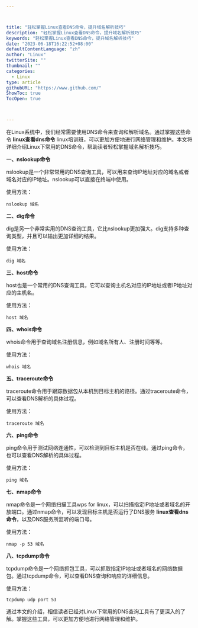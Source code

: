 ```yaml
---



title: "轻松掌握Linux查看DNS命令，提升域名解析技巧"
description: "轻松掌握Linux查看DNS命令，提升域名解析技巧"
keywords: "轻松掌握Linux查看DNS命令，提升域名解析技巧"
date: "2023-06-18T16:22:52+08:00"
defaultContentLanguage: "zh"
author: "Linux"
twitterSite: ""
thumbnail: ""
categories:
  - Linux
type: article
githubURL: "https://www.github.com/"
ShowToc: true
TocOpen: true



---
```


在Linux系统中，我们经常需要使用DNS命令来查询和解析域名。通过掌握这些命令 **linux查看dns命令** linux培训班，可以更加方便地进行网络管理和维护。本文将详细介绍Linux下常用的DNS命令，帮助读者轻松掌握域名解析技巧。

**一、nslookup命令**

nslookup是一个非常常用的DNS查询工具，可以用来查询IP地址对应的域名或者域名对应的IP地址。nslookup可以直接在终端中使用。

使用方法：

```
nslookup 域名
```

**二、dig命令**

dig是另一个非常实用的DNS查询工具，它比nslookup更加强大。dig支持多种查询类型，并且可以输出更加详细的结果。

使用方法：

```
dig 域名
```

**三、host命令**

host也是一个常用的DNS查询工具，它可以查询主机名对应的IP地址或者IP地址对应的主机名。

使用方法：

```
host 域名
```

**四、whois命令**

whois命令用于查询域名注册信息，例如域名所有人、注册时间等等。

使用方法：

```
whois 域名
```

**五、traceroute命令**

traceroute命令用于跟踪数据包从本机到目标主机的路径。通过traceroute命令，可以查看DNS解析的具体过程。

使用方法：

```
traceroute 域名
```

**六、ping命令**

ping命令用于测试网络连通性，可以检测到目标主机是否在线。通过ping命令，也可以查看DNS解析的具体过程。

使用方法：

```
ping 域名
```

**七、nmap命令**

nmap命令是一个网络扫描工具wps for linux，可以扫描指定IP地址或者域名的开放端口。通过nmap命令，可以发现目标主机是否运行了DNS服务 **linux查看dns命令**，以及DNS服务所监听的端口号。

使用方法：

```
nmap -p 53 域名
```

**八、tcpdump命令**

tcpdump命令是一个网络抓包工具，可以抓取指定IP地址或者域名的网络数据包。通过tcpdump命令，可以查看DNS查询和响应的详细信息。

使用方法：

```
tcpdump udp port 53
```

通过本文的介绍，相信读者已经对Linux下常用的DNS查询工具有了更深入的了解。掌握这些工具，可以更加方便地进行网络管理和维护。
